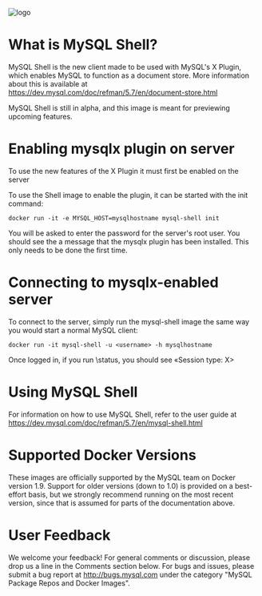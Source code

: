 ![logo](https://www.mysql.com/common/logos/logo-mysql-170x115.png)

# What is MySQL Shell?

MySQL Shell is the new client made to be used with MySQL's X Plugin, which enables MySQL to function as a document store. More information about this is available at https://dev.mysql.com/doc/refman/5.7/en/document-store.html

MySQL Shell is still in alpha, and this image is meant for previewing upcoming features.

# Enabling mysqlx plugin on server

To use the new features of the X Plugin it must first be enabled on the server

To use the Shell image to enable the plugin, it can be started with the init command:

    docker run -it -e MYSQL_HOST=mysqlhostname mysql-shell init

You will be asked to enter the password for the server's root user. You should see the a message
that the mysqlx plugin has been installed. This only needs to be done the first time.

# Connecting to mysqlx-enabled server

To connect to the server, simply run the mysql-shell image the same way you would start a normal MySQL client:
 
    docker run -it mysql-shell -u <username> -h mysqlhostname

Once logged in, if you run \status, you should see «Session type: X>

# Using MySQL Shell

For information on how to use MySQL Shell, refer to the user guide at https://dev.mysql.com/doc/refman/5.7/en/mysql-shell.html

# Supported Docker Versions

These images are officially supported by the MySQL team on Docker version 1.9. Support for older versions (down to 1.0) is provided on a best-effort basis, but we strongly recommend running on the most recent version, since that is assumed for parts of the documentation above.

# User Feedback

We welcome your feedback! For general comments or discussion, please drop us a line in the Comments section below. For bugs and issues, please submit a bug report at http://bugs.mysql.com under the category "MySQL Package Repos and Docker Images".
